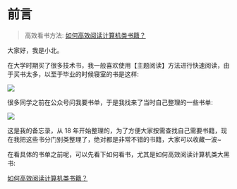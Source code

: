 # 前言

> 高效看书方法: [如何高效阅读计算机类书籍？](/roadmap/method/how_to_read_books.html)


大家好，我是小北。

在大学时期买了很多技术书，我一般喜欢使用【主题阅读】方法进行快速阅读，由于买书太多，以至于毕业的时候寝室的书是这样: 

![](https://cdn.how2cs.cn/gzh/008i3skNgy1gshj5lzpurj306k0gm3ze.jpg)

很多同学之前在公众号问我要书单，于是我找来了当时自己整理的一些书单: 

![](https://cdn.how2cs.cn/gzh/008i3skNgy1gshj5elnb6j319k0u04qp.jpg)

这是我的备忘录，从 18 年开始整理的，为了方便大家按需查找自己需要书籍，现在我把这些书分门别类整理了，绝对都是非常不错的书籍，大家可以收藏一波~

在看具体的书单之前呢，可以先看下如何看书，尤其是如何高效阅读计算机类大黑书:

[如何高效阅读计算机类书籍？](/roadmap/method/how_to_read_books.html)
